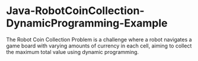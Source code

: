 # Java-RobotCoinCollection-DynamicProgramming-Example
The Robot Coin Collection Problem is a challenge where a robot navigates a game board with varying amounts of currency in each cell, aiming to collect the maximum total value using dynamic programming.
